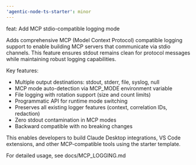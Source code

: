```yaml
---
'agentic-node-ts-starter': minor
---
```


feat: Add MCP stdio-compatible logging mode

Adds comprehensive MCP (Model Context Protocol) compatible logging support to enable building MCP servers that communicate via stdio channels. This feature ensures stdout remains clean for protocol messages while maintaining robust logging capabilities.

Key features:

- Multiple output destinations: stdout, stderr, file, syslog, null
- MCP mode auto-detection via MCP_MODE environment variable
- File logging with rotation support (size and count limits)
- Programmatic API for runtime mode switching
- Preserves all existing logger features (context, correlation IDs, redaction)
- Zero stdout contamination in MCP modes
- Backward compatible with no breaking changes

This enables developers to build Claude Desktop integrations, VS Code extensions, and other MCP-compatible tools using the starter template.

For detailed usage, see docs/MCP_LOGGING.md
